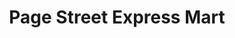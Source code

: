 ---
title: "Page Street Express Mart"
url: /manchester/page-street-express-mart/
shop: convenience
---